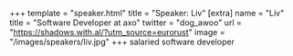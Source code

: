 +++
template = "speaker.html"
title = "Speaker: Liv"
[extra]
  name = "Liv"
  title = "Software Developer at axo"
  twitter = "dog_awoo"
  url = "https://shadows.with.al/?utm_source=eurorust"
  image = "/images/speakers/liv.jpg"
+++
salaried software developer